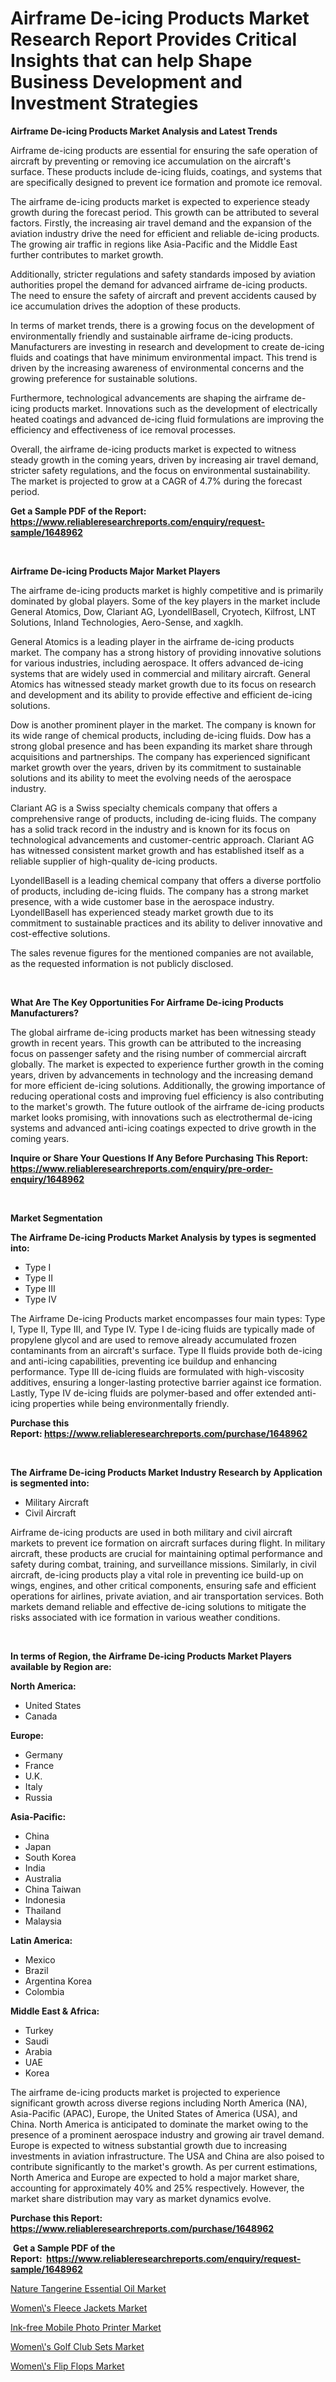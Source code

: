 <p><h1>Airframe De-icing Products Market Research Report Provides Critical Insights that can help Shape Business Development and Investment Strategies</h1></p><p><strong>Airframe De-icing Products Market Analysis and Latest Trends</strong></p>
<p><p>Airframe de-icing products are essential for ensuring the safe operation of aircraft by preventing or removing ice accumulation on the aircraft's surface. These products include de-icing fluids, coatings, and systems that are specifically designed to prevent ice formation and promote ice removal.</p><p>The airframe de-icing products market is expected to experience steady growth during the forecast period. This growth can be attributed to several factors. Firstly, the increasing air travel demand and the expansion of the aviation industry drive the need for efficient and reliable de-icing products. The growing air traffic in regions like Asia-Pacific and the Middle East further contributes to market growth.</p><p>Additionally, stricter regulations and safety standards imposed by aviation authorities propel the demand for advanced airframe de-icing products. The need to ensure the safety of aircraft and prevent accidents caused by ice accumulation drives the adoption of these products.</p><p>In terms of market trends, there is a growing focus on the development of environmentally friendly and sustainable airframe de-icing products. Manufacturers are investing in research and development to create de-icing fluids and coatings that have minimum environmental impact. This trend is driven by the increasing awareness of environmental concerns and the growing preference for sustainable solutions.</p><p>Furthermore, technological advancements are shaping the airframe de-icing products market. Innovations such as the development of electrically heated coatings and advanced de-icing fluid formulations are improving the efficiency and effectiveness of ice removal processes.</p><p>Overall, the airframe de-icing products market is expected to witness steady growth in the coming years, driven by increasing air travel demand, stricter safety regulations, and the focus on environmental sustainability. The market is projected to grow at a CAGR of 4.7% during the forecast period.</p></p>
<p><strong>Get a Sample PDF of the Report:&nbsp; <a href="https://www.reliableresearchreports.com/enquiry/request-sample/1648962">https://www.reliableresearchreports.com/enquiry/request-sample/1648962</a></strong></p>
<p>&nbsp;</p>
<p><strong>Airframe De-icing Products Major Market Players</strong></p>
<p><p>The airframe de-icing products market is highly competitive and is primarily dominated by global players. Some of the key players in the market include General Atomics, Dow, Clariant AG, LyondellBasell, Cryotech, Kilfrost, LNT Solutions, Inland Technologies, Aero-Sense, and xagklh.</p><p>General Atomics is a leading player in the airframe de-icing products market. The company has a strong history of providing innovative solutions for various industries, including aerospace. It offers advanced de-icing systems that are widely used in commercial and military aircraft. General Atomics has witnessed steady market growth due to its focus on research and development and its ability to provide effective and efficient de-icing solutions.</p><p>Dow is another prominent player in the market. The company is known for its wide range of chemical products, including de-icing fluids. Dow has a strong global presence and has been expanding its market share through acquisitions and partnerships. The company has experienced significant market growth over the years, driven by its commitment to sustainable solutions and its ability to meet the evolving needs of the aerospace industry.</p><p>Clariant AG is a Swiss specialty chemicals company that offers a comprehensive range of products, including de-icing fluids. The company has a solid track record in the industry and is known for its focus on technological advancements and customer-centric approach. Clariant AG has witnessed consistent market growth and has established itself as a reliable supplier of high-quality de-icing products.</p><p>LyondellBasell is a leading chemical company that offers a diverse portfolio of products, including de-icing fluids. The company has a strong market presence, with a wide customer base in the aerospace industry. LyondellBasell has experienced steady market growth due to its commitment to sustainable practices and its ability to deliver innovative and cost-effective solutions.</p><p>The sales revenue figures for the mentioned companies are not available, as the requested information is not publicly disclosed.</p></p>
<p>&nbsp;</p>
<p><strong>What Are The Key Opportunities For Airframe De-icing Products Manufacturers?</strong></p>
<p><p>The global airframe de-icing products market has been witnessing steady growth in recent years. This growth can be attributed to the increasing focus on passenger safety and the rising number of commercial aircraft globally. The market is expected to experience further growth in the coming years, driven by advancements in technology and the increasing demand for more efficient de-icing solutions. Additionally, the growing importance of reducing operational costs and improving fuel efficiency is also contributing to the market's growth. The future outlook of the airframe de-icing products market looks promising, with innovations such as electrothermal de-icing systems and advanced anti-icing coatings expected to drive growth in the coming years.</p></p>
<p><strong>Inquire or Share Your Questions If Any Before Purchasing This Report: <a href="https://www.reliableresearchreports.com/enquiry/pre-order-enquiry/1648962">https://www.reliableresearchreports.com/enquiry/pre-order-enquiry/1648962</a></strong></p>
<p>&nbsp;</p>
<p><strong>Market Segmentation</strong></p>
<p><strong>The Airframe De-icing Products Market Analysis by types is segmented into:</strong></p>
<p><ul><li>Type I</li><li>Type II</li><li>Type Ⅲ</li><li>Type IV</li></ul></p>
<p><p>The Airframe De-icing Products market encompasses four main types: Type I, Type II, Type Ⅲ, and Type IV. Type I de-icing fluids are typically made of propylene glycol and are used to remove already accumulated frozen contaminants from an aircraft's surface. Type II fluids provide both de-icing and anti-icing capabilities, preventing ice buildup and enhancing performance. Type Ⅲ de-icing fluids are formulated with high-viscosity additives, ensuring a longer-lasting protective barrier against ice formation. Lastly, Type IV de-icing fluids are polymer-based and offer extended anti-icing properties while being environmentally friendly.</p></p>
<p><strong>Purchase this Report:&nbsp;<a href="https://www.reliableresearchreports.com/purchase/1648962">https://www.reliableresearchreports.com/purchase/1648962</a></strong></p>
<p>&nbsp;</p>
<p><strong>The Airframe De-icing Products Market Industry Research by Application is segmented into:</strong></p>
<p><ul><li>Military Aircraft</li><li>Civil Aircraft</li></ul></p>
<p><p>Airframe de-icing products are used in both military and civil aircraft markets to prevent ice formation on aircraft surfaces during flight. In military aircraft, these products are crucial for maintaining optimal performance and safety during combat, training, and surveillance missions. Similarly, in civil aircraft, de-icing products play a vital role in preventing ice build-up on wings, engines, and other critical components, ensuring safe and efficient operations for airlines, private aviation, and air transportation services. Both markets demand reliable and effective de-icing solutions to mitigate the risks associated with ice formation in various weather conditions.</p></p>
<p>&nbsp;</p>
<p><strong>In terms of Region, the Airframe De-icing Products Market Players available by Region are:</strong></p>
<p>
    <p> <strong> North America: </strong>
        <ul>
            <li>United States</li>
            <li>Canada</li>
        </ul>
        </p> 
    <p> <strong> Europe: </strong>
        <ul>
            <li>Germany</li>
            <li>France</li>
            <li>U.K.</li>
            <li>Italy</li>
            <li>Russia</li>
        </ul>
        </p> 
    <p> <strong> Asia-Pacific: </strong>
        <ul>
            <li>China</li>
            <li>Japan</li>
            <li>South Korea</li>
            <li>India</li>
            <li>Australia</li>
            <li>China Taiwan</li>
            <li>Indonesia</li>
            <li>Thailand</li>
            <li>Malaysia</li>
        </ul>
        </p> 
    <p> <strong> Latin America: </strong>
        <ul>
            <li>Mexico</li>
            <li>Brazil</li>
            <li>Argentina Korea</li>
            <li>Colombia</li>
        </ul>
        </p> 
    <p> <strong> Middle East & Africa: </strong>
        <ul>
            <li>Turkey</li>
            <li>Saudi</li>
            <li>Arabia</li>
            <li>UAE</li>
            <li>Korea</li>
        </ul>
    </p>
    </p>
<p><p>The airframe de-icing products market is projected to experience significant growth across diverse regions including North America (NA), Asia-Pacific (APAC), Europe, the United States of America (USA), and China. North America is anticipated to dominate the market owing to the presence of a prominent aerospace industry and growing air travel demand. Europe is expected to witness substantial growth due to increasing investments in aviation infrastructure. The USA and China are also poised to contribute significantly to the market's growth. As per current estimations, North America and Europe are expected to hold a major market share, accounting for approximately 40% and 25% respectively. However, the market share distribution may vary as market dynamics evolve.</p></p>
<p><strong>Purchase this Report: <a href="https://www.reliableresearchreports.com/purchase/1648962">https://www.reliableresearchreports.com/purchase/1648962</a></strong></p>
<p>&nbsp;<strong>Get a Sample PDF of the Report:&nbsp;&nbsp;<a href="https://www.reliableresearchreports.com/enquiry/request-sample/1648962">https://www.reliableresearchreports.com/enquiry/request-sample/1648962</a></strong></p>
<p><strong></strong></p>
<p><p><a href="https://medium.com/@grab.track.out/nature-tangerine-essential-oil-market-share-evolution-and-market-growth-trends-2023-2030-b463c0bf49b4">Nature Tangerine Essential Oil Market</a></p><p><a href="https://www.linkedin.com/pulse/womens-fleece-jackets-market-share-amp-new-trends-analysis/">Women\'s Fleece Jackets Market</a></p><p><a href="https://medium.com/@plan.sock.color/ink-free-mobile-photo-printer-market-competitive-analysis-market-trends-and-forecast-to-2030-c4fc3569da17">Ink-free Mobile Photo Printer Market</a></p><p><a href="https://www.linkedin.com/pulse/womens-golf-club-sets-market-research-report-unlocks-analysis/">Women\'s Golf Club Sets Market</a></p><p><a href="https://www.linkedin.com/pulse/womens-flip-flops-market-size-share-amp-trends-analysis/">Women\'s Flip Flops Market</a></p></p>